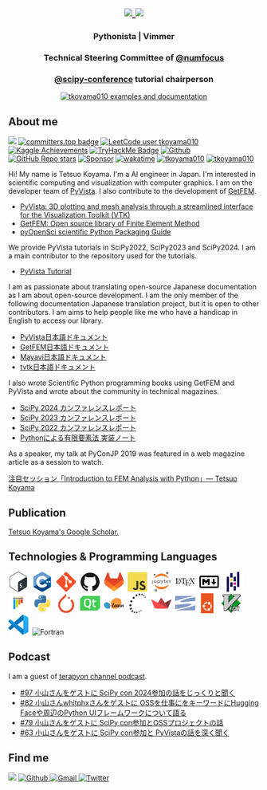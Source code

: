 <h1 align="center">
  <a href="https://git.io/typing-svg">
    <img src="https://readme-typing-svg.herokuapp.com/?lines=Hello,+there!+;I+am+Tetsuo+Koyama...;Nice+to+meet+you!&center=true&size=25">
    <img src="https://kusa-image.deno.dev/?user=tkoyama010">
  </a>
</h1>

<h3 align="center">Pythonista | Vimmer</h3>
<h3 align="center">Technical Steering Committee of <a href="https://github.com/numfocus">@numfocus</a></h3>
<h3 align="center"><a href="https://github.com/scipy-conference">@scipy-conference</a> tutorial chairperson</h3>

<p align="center">
<a href="https://tkoyama010.streamlit.app/"><img alt="tkoyama010 examples and documentation" src="https://img.shields.io/static/v1?label=%20&message=Open%20in%20Community%20Cloud&color=pink&logo=streamlit" width=200></a>
</p>

## About me

![](https://komarev.com/ghpvc/?username=tkoyama010&color=green)
[![committers.top badge](https://user-badge.committers.top/japan_public/tkoyama010.svg)](https://user-badge.committers.top/japan_public/tkoyama010)
[![LeetCode user tkoyama010](https://img.shields.io/badge/dynamic/json?style=flat&labelColor=black&color=%23ffa116&label=Solved&query=solvedOverTotal&url=https%3A%2F%2Fleetcode-badge.vercel.app%2Fapi%2Fusers%2Ftkoyama010&logo=leetcode&logoColor=yellow)](https://leetcode.com/tkoyama010/)
[![Kaggle Achievements](https://img.shields.io/badge/Kaggle-tkoyama010-yellow?logo=kaggle&labelColor=black&style=flat)](https://www.kaggle.com/tkoyama010)
[![TryHackMe Badge](https://img.shields.io/badge/TryHackMe-tkoyama010-blue?logo=tryhackme&logoColor=fff&style=flat&labelColor=black)](https://tryhackme.com/r/p/tkoyama010)
[![Github](https://img.shields.io/github/followers/tkoyama010?label=Follow)](https://github.com/tkoyama010)
[![GitHub Repo stars](https://img.shields.io/github/stars/tkoyama010/tkoyama010)](https://github.com/tkoyama010/tkoyama010/stargazers)
[![Sponsor](https://img.shields.io/badge/-Sponsor-red?logo=github)](https://github.com/sponsors/tkoyama010)
[![wakatime](https://wakatime.com/badge/user/018c8661-c45f-4525-b855-c752f6c2370c.svg)](https://wakatime.com/@018c8661-c45f-4525-b855-c752f6c2370c)
[![tkoyama010](https://img.shields.io/endpoint?url=https%3A%2F%2Fatcoder-badges.now.sh%2Fapi%2Fatcoder%2Fjson%2Ftkoyama010)](https://atcoder.jp/users/tkoyama010)
[![tkoyama010](https://img.shields.io/endpoint?url=https%3A%2F%2Fatcoder-badges.now.sh%2Fapi%2Fcodeforces%2Fjson%2Ftkoyama010)](https://codeforces.com/profile/tkoyama010)

Hi! My name is Tetsuo Koyama. I'm a AI engineer in Japan.
I'm interested in scientific computing and visualization with computer graphics.
I am on the developer team of [PyVista](https://github.com/orgs/pyvista/people).
I also contribute to the development of [GetFEM](https://github.com/getfem-doc/getfem).

- [PyVista: 3D plotting and mesh analysis through a streamlined interface for the Visualization Toolkit (VTK)](https://github.com/pyvista/pyvista)
- [GetFEM: Open source library of Finite Element Method](https://github.com/getfem-doc/getfem)
- [pyOpenSci scientific Python Packaging Guide](https://github.com/pyOpenSci/python-package-guide)

We provide PyVista tutorials in SciPy2022, SciPy2023 and SciPy2024.
I am a main contributor to the repository used for the tutorials.

- [PyVista Tutorial](https://github.com/pyvista/pyvista-tutorial)

I am as passionate about translating open-source Japanese documentation as I am about open-source development.
I am the only member of the following documentation Japanese translation project, but it is open to other contributors.
I am aims to help people like me who have a handicap in English to access our library.

- [PyVista日本語ドキュメント](https://pyvista.github.io/pyvista-docs-dev-ja/)
- [GetFEM日本語ドキュメント](https://getfem.readthedocs.io/ja/latest/)
- [Mayavi日本語ドキュメント](https://mayavi-ja.readthedocs.io/ja/latest/)
- [tvtk日本語ドキュメント](https://tvtk.readthedocs.io/ja/latest)

I also wrote Scientific Python programming books using GetFEM and PyVista and wrote about the community in technical magazines.

- [SciPy 2024 カンファレンスレポート](https://gihyo.jp/article/2024/08/scipy2024)
- [SciPy 2023 カンファレンスレポート](https://gihyo.jp/article/2023/08/scipy2023)
- [SciPy 2022 カンファレンスレポート](https://gihyo.jp/article/2022/09/scipy2022)
- [Pythonによる有限要素法 実装ノート](https://www.amazon.co.jp/dp/B09SPMYZN4)

As a speaker, my talk at PyConJP 2019 was featured in a web magazine article as a session to watch.

[注目セッション「Introduction to FEM Analysis with Python」― Tetsuo Koyama](https://gihyo.jp/news/report/01/pyconjp2019/0001#sec6)

## Publication

[Tetsuo Koyama's Google Scholar.](https://scholar.google.co.jp/citations?user=GJ0Mv00AAAAJ)

## Technologies & Programming Languages

<div>
  <img src="https://raw.githubusercontent.com/devicons/devicon/master/icons/bash/bash-original.svg" title="Bash" alt="Bash" width="40" height="40"/>&nbsp;
  <img src="https://raw.githubusercontent.com/devicons/devicon/master/icons/cplusplus/cplusplus-original.svg" title="C++" alt="C++" width="40" height="40"/>&nbsp;
  <img src="https://raw.githubusercontent.com/devicons/devicon/master/icons/git/git-original.svg" title="Git" alt="Git" width="40" height="40"/>&nbsp;
  <img src="https://raw.githubusercontent.com/devicons/devicon/master/icons/github/github-original.svg" title="GitHub" alt="GitHub" width="40" height="40"/>&nbsp;
  <img src="https://raw.githubusercontent.com/devicons/devicon/master/icons/gitlab/gitlab-original.svg" title="GitLab" alt="GitLab" width="40" height="40"/>&nbsp;
  <img src="https://raw.githubusercontent.com/devicons/devicon/master/icons/javascript/javascript-original.svg" title="JavaScript" alt="JavaScript" width="40" height="40"/>&nbsp;
  <img src="https://raw.githubusercontent.com/devicons/devicon/master/icons/jupyter/jupyter-original-wordmark.svg" title="Jupyter" alt="Jupyter" width="40" height="40"/>&nbsp;
  <img src="https://raw.githubusercontent.com/devicons/devicon/master/icons/latex/latex-original.svg" title="LaTeX" alt="LaTeX" width="40" height="40"/>&nbsp;
  <img src="https://raw.githubusercontent.com/devicons/devicon/master/icons/markdown/markdown-original.svg" title="Markdown" alt="Markdown" width="40" height="40"/>&nbsp;
  <img src="https://raw.githubusercontent.com/devicons/devicon/master/icons/pandas/pandas-original.svg" title="pandas" alt="pandas" width="40" height="40"/>&nbsp;
  <img src="https://raw.githubusercontent.com/devicons/devicon/master/icons/pytest/pytest-original.svg" title="pytest" alt="pytest" width="40" height="40"/>&nbsp;
  <img src="https://raw.githubusercontent.com/devicons/devicon/master/icons/python/python-original.svg" title="Python" alt="Python" width="40" height="40"/>&nbsp;
  <img src="https://raw.githubusercontent.com/devicons/devicon/master/icons/pytorch/pytorch-original.svg" title="PyTorch" alt="PyTorch" width="40" height="40"/>&nbsp;
  <img src="https://raw.githubusercontent.com/devicons/devicon/master/icons/qt/qt-original.svg" title="Qt" alt="Qt" width="40" height="40"/>&nbsp;
  <img src="https://raw.githubusercontent.com/devicons/devicon/master/icons/scikitlearn/scikitlearn-original.svg" title="scikitlearn" alt="scikitlearn" width="40" height="40"/>&nbsp;
  <img src="https://raw.githubusercontent.com/devicons/devicon/master/icons/ssh/ssh-original.svg" title="ssh" alt="ssh" width="40" height="40"/>&nbsp;
  <img src="https://raw.githubusercontent.com/devicons/devicon/master/icons/streamlit/streamlit-original.svg" title="Streamlit" alt="Streamlit" width="40" height="40"/>&nbsp;
  <img src="https://raw.githubusercontent.com/devicons/devicon/master/icons/subversion/subversion-original.svg" title="Subversion" **alt="Subversion" width="40" height="40"/>
  <img src="https://raw.githubusercontent.com/devicons/devicon/master/icons/ubuntu/ubuntu-plain.svg" title="Ubuntu" alt="Ubuntu" width="40" height="40"/>&nbsp;
  <img src="https://raw.githubusercontent.com/devicons/devicon/master/icons/vim/vim-original.svg" title="Vim" alt="Vim" width="40" height="40"/>&nbsp;
  <img src="https://raw.githubusercontent.com/devicons/devicon/master/icons/vscode/vscode-original.svg" title="VSCode" VSCode="Vim" width="40" height="40"/>&nbsp;
  <img src="https://raw.githubusercontent.com/gilbarbara/logos/main/logos/fortran.svg" title="Fortran" alt="Fortran" width="40" height="40"/>&nbsp;
</div>

## Podcast

I am a guest of [terapyon channel podcast](https://podcast.terapyon.net/).

- [#97 小山さんをゲストに SciPy con 2024参加の話をじっくりと聞く](https://podcast.terapyon.net/episodes/0106.html)
- [#82 小山さんwhitphxさんをゲストに OSSを仕事にをキーワードにHugging Faceや周辺のPython UIフレームワークについて語る](https://podcast.terapyon.net/episodes/0091.html)
- [#79 小山さんをゲストに SciPy con参加とOSSプロジェクトの話](https://podcast.terapyon.net/episodes/0088.html)
- [#63 小山さんをゲストに SciPy con参加と PyVistaの話を深く聞く](https://podcast.terapyon.net/episodes/0072.html)

## Find me

<p>
  <a rel="me" href="https://mstdn.jp/@tkoyama010"><img src="https://img.shields.io/badge/-MASTODON-%232B90D9&logo=mastodon&logoColor=white"></a>
  <a href="https://github.com/tkoyama010">
    <img alt="Github" src="https://img.shields.io/badge/GitHub-%2312100E.svg?&logo=Github&logoColor=white" />
  </a>
  <a href="mailto:tkoyama010@gmail.com">
    <img alt="Gmail" src="https://img.shields.io/badge/Gmail-%23BB001B.svg?&logo=Gmail&logoColor=white" />
  </a>
  <a href="https://twitter.com/tkoyama010">
    <img alt="Twitter" src="https://img.shields.io/badge/twitter-%231DA1F2.svg?&logo=twitter&logoColor=white" />
  </a>
</p>

